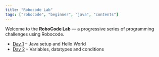 ```yaml
---
title: "Robocode Lab"
tags: ["robocode", "beginner", "java", "contents"]
---
```


Welcome to the **RoboCode Lab** — a progressive series of programming challenges using Robocode.

- [Day 1](./Day-1/00_robo_code_intro) – Java setup and Hello World
- [Day 2](./Day-2/00_variables_and_datatypes) – Variables, datatypes and conditions
